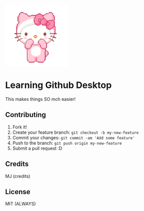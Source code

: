 ![oops, image not found](hello_kitty.gif "Hello Kitty")


# Learning Github Desktop 

This makes things SO mch easier!


## Contributing

1. Fork it!
2. Create your feature branch: `git checkout -b my-new-feature`
3. Commit your changes: `git commit -am 'Add some feature'`
4. Push to the branch: `git push origin my-new-feature`
5. Submit a pull request :D


## Credits

MJ (credits)

## License

MIT (ALWAYS)

